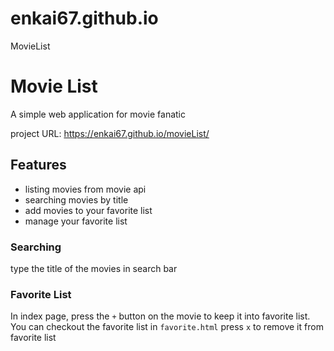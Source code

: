 # enkai67.github.io
MovieList
# Movie List
A simple web application for movie fanatic

project URL: https://enkai67.github.io/movieList/
## Features
- listing movies from movie api
- searching movies by title
- add movies to your favorite list
- manage your favorite list

### Searching
type the title of the movies in search bar
### Favorite List
In index page, press the `+` button on the movie to keep it into favorite list.
You can checkout the favorite list in `favorite.html`
press `x` to remove it from favorite list
